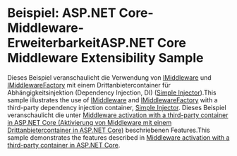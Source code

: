 # <a name="aspnet-core-middleware-extensibility-sample"></a><span data-ttu-id="399e6-101">Beispiel: ASP.NET Core-Middleware-Erweiterbarkeit</span><span class="sxs-lookup"><span data-stu-id="399e6-101">ASP.NET Core Middleware Extensibility Sample</span></span>

<span data-ttu-id="399e6-102">Dieses Beispiel veranschaulicht die Verwendung von [IMiddleware](https://docs.microsoft.com/dotnet/api/microsoft.aspnetcore.http.imiddleware) und [IMiddlewareFactory](https://docs.microsoft.com/dotnet/api/microsoft.aspnetcore.http.imiddlewarefactory) mit einem Drittanbietercontainer für Abhängigkeitsinjektion (Dependency Injection, DI) ([Simple Injector](https://simpleinjector.org)).</span><span class="sxs-lookup"><span data-stu-id="399e6-102">This sample illustrates the use of [IMiddleware](https://docs.microsoft.com/dotnet/api/microsoft.aspnetcore.http.imiddleware) and [IMiddlewareFactory](https://docs.microsoft.com/dotnet/api/microsoft.aspnetcore.http.imiddlewarefactory) with a third-party dependency injection container, [Simple Injector](https://simpleinjector.org).</span></span> <span data-ttu-id="399e6-103">Dieses Beispiel veranschaulicht die unter [Middleware activation with a third-party container in ASP.NET Core (Aktivierung von Middleware mit einem Drittanbietercontainer in ASP.NET Core)](https://docs.microsoft.com/aspnet/core/fundamentals/middleware/extensibility-third-party-container) beschriebenen Features.</span><span class="sxs-lookup"><span data-stu-id="399e6-103">This sample demonstrates the features described in [Middleware activation with a third-party container in ASP.NET Core](https://docs.microsoft.com/aspnet/core/fundamentals/middleware/extensibility-third-party-container).</span></span>

